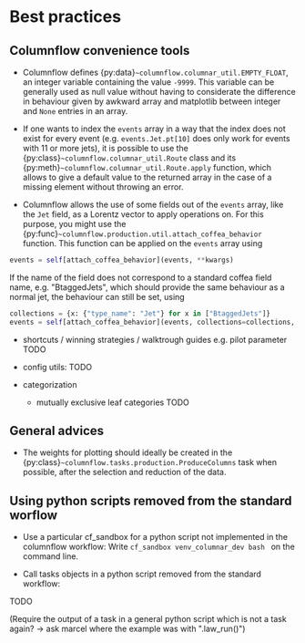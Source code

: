 # Best practices


## Columnflow convenience tools

- Columnflow defines {py:data}`~columnflow.columnar_util.EMPTY_FLOAT`, an integer variable
containing the value ```-9999```. This variable can be generally used as null value without having
to considerate the difference in behaviour given by awkward array and matplotlib between integer
and ```None``` entries in an array.

- If one wants to index the ```events``` array in a way that the index does not exist for every
event (e.g. ```events.Jet.pt[10]``` does only work for events with 11 or more jets), it is possible
to use the {py:class}`~columnflow.columnar_util.Route` class and its
{py:meth}`~columnflow.columnar_util.Route.apply` function, which allows to give a default value to
the returned array in the case of a missing element without throwing an error.

- Columnflow allows the use of some fields out of the ```events``` array, like the ```Jet``` field,
as a Lorentz vector to apply operations on. For this purpose, you might use the
{py:func}`~columnflow.production.util.attach_coffea_behavior` function. This
function can be applied on the ```events``` array using
```python
events = self[attach_coffea_behavior](events, **kwargs)
```
If the name of the field does not correspond to a standard coffea field name, e.g. "BtaggedJets",
which should provide the same behaviour as a normal jet, the behaviour can still be set, using
```python
collections = {x: {"type_name": "Jet"} for x in ["BtaggedJets"]}
events = self[attach_coffea_behavior](events, collections=collections, **kwargs)
```


- shortcuts / winning strategies / walktrough guides e.g. pilot parameter
TODO

- config utils: TODO

- categorization
   - mutually exclusive leaf categories
TODO

## General advices

- The weights for plotting should ideally be created in the
{py:class}`~columnflow.tasks.production.ProduceColumns` task when possible, after the selection
and reduction of the data.



## Using python scripts removed from the standard worflow

- Use a particular cf_sandbox for a python script not implemented in the columnflow workflow: Write
```cf_sandbox venv_columnar_dev bash ``` on the command line.

- Call tasks objects in a python script removed from the standard workflow:

TODO

(Require the output of a task in a general python script which is not a task again? ->
ask marcel where the example was with ".law_run()")








